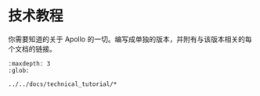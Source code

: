 # 技术教程

你需要知道的关于 Apollo 的一切。编写成单独的版本，并附有与该版本相关的每个文档的链接。

```{toctree}
:maxdepth: 3
:glob:

../../docs/technical_tutorial/*
```